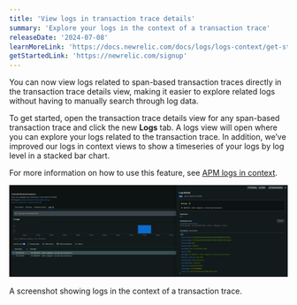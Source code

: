 ```yaml
---
title: 'View logs in transaction trace details'
summary: 'Explore your logs in the context of a transaction trace'
releaseDate: '2024-07-08'
learnMoreLink: 'https://docs.newrelic.com/docs/logs/logs-context/get-started-logs-context/'
getStartedLink: 'https://newrelic.com/signup'
---
```


You can now view logs related to span-based transaction traces directly in the transaction trace details view, making it easier to explore related logs without having to manually search through log data. 

To get started, open the transaction trace details view for any span-based transaction trace and click the new **Logs** tab. A logs view will open where you can explore your logs related to the transaction trace. In addition, we’ve improved our logs in context views to show a timeseries of your logs by log level in a stacked bar chart. 

For more information on how to use this feature, see [APM logs in context](https://docs.newrelic.com/docs/logs/logs-context/get-started-logs-context/).

![A screenshot showing logs in the context of a transaction trace.](./images/WhatsNewAPMLogsInContextTransactionTrace.webp "A screenshot showing logs in the context of a transaction trace.")
<figcaption>A screenshot showing logs in the context of a transaction trace.</figcaption>
